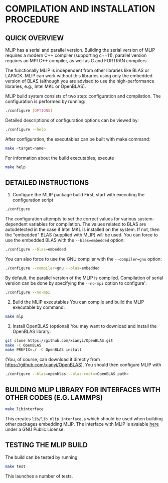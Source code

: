 # COMPILATION AND INSTALLATION PROCEDURE

## QUICK OVERVIEW
MLIP has a serial and parallel version. Building the serial version of MLIP
requires a modern C++ compiler (supporting c++11), parallel version requires
an MPI C++ compiler, as well as C and FORTRAN compilers.

The functionally MLIP is independent from other libraries like BLAS or LAPACK.
MLIP can work without this libraries using only the embedded version of BLAS
(although you are advised to use the high-performance libraries, e.g.,
Intel MKL or OpenBLAS).

MLIP build system consists of two step: configuration and compilation.
The configuration is performed by running:
```bash
./configure [OPTIONS]
```

Detailed descriptions of configuration options can be viewed by:
```bash
./configure --help
```

After configuration, the executables can be built with make command:
```bash
make <target-name>
``` 

For information about the build executables, execute
```bash
make help
```

## DETAILED INSTRUCTIONS

1. Configure the MLIP package build
First, start with executing the configuration script
```bash
./configure
```
The configuration attempts to set the correct values for various
system-dependent variables for compilation. The values related to BLAS are
autodetected in the case if Intel MKL is installed on the system.
If not, then the "embedded" BLAS (supplied with MLIP) will be used.
You can force to use the embedded BLAS with the `--blas=embedded` option:
```bash
./configure --blas=embedded
```
You can also force to use the GNU compiler with the `--compiler=gnu` option:
```bash
./configure --compiler=gnu --blas=embedded
```

By default, the parallel version of the MLIP is compiled. Compilation of serial
version can be done by specifying the `--no-mpi` option to configure':
```bash
./configure --no-mpi
```

2. Build the MLIP executables
You can compile and build the MLIP executable by command:
```bash
make mlp
```

3. Install OpenBLAS (optional)
You may want to download and install the OpenBLAS library:
```bash
git clone https://github.com/xianyi/OpenBLAS.git
make -C OpenBLAS 
make PREFIX=./ -C OpenBLAS install
```
(You, of course, can download it directly from 
https://github.com/xianyi/OpenBLAS).
You should then configure MLIP with
```bash
./configure --blas=openblas --blas-root=<OpenBLAS path>
```

## BUILDING MLIP LIBRARY FOR INTERFACES WITH OTHER CODES (E.G. LAMMPS)

```bash
make libinterface
```
This creates `lib/lib_mlip_interface.a` which should be used when building
other packages embedding MLIP.
The interface with MLIP is avaiable
[here](https://gitlab.com/ivannovikov/interface-lammps-mlip-3)
under a GNU Public License.

## TESTING THE MLIP BUILD
The build can be tested by running:
```bash 
make test
```
This launches a number of tests.

